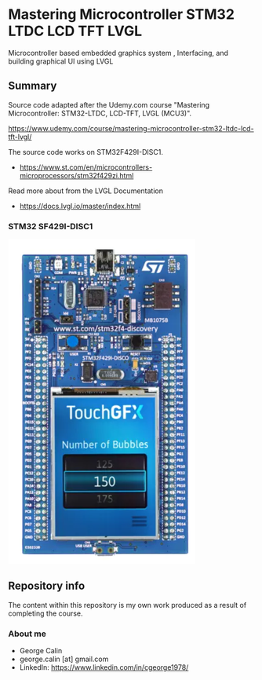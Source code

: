 # Mastering Microcontroller STM32 LTDC LCD TFT LVGL
Microcontroller based embedded graphics system , Interfacing, and building graphical UI using LVGL


## Summary
Source code adapted after the Udemy.com course "Mastering Microcontroller: STM32-LTDC, LCD-TFT, LVGL (MCU3)".

https://www.udemy.com/course/mastering-microcontroller-stm32-ltdc-lcd-tft-lvgl/

The source code works on STM32F429I-DISC1.
* https://www.st.com/en/microcontrollers-microprocessors/stm32f429zi.html

Read more about from the LVGL Documentation
* https://docs.lvgl.io/master/index.html


### STM32 SF429I-DISC1
![STM32F429I-DISC1](STM32F429DISCOVERY1.png)


## Repository info
The content within this repository is my own work produced as a result of completing the course.
### About me
* George Calin
* george.calin [at] gmail.com
* LinkedIn: https://www.linkedin.com/in/cgeorge1978/

